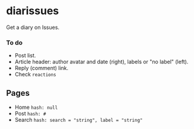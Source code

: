 diarissues
==========

Get a diary on Issues.

### To do

- Post list.
- Article header: author avatar and date (right), labels or "no label" (left).
- Reply (comment) link.
- Check `reactions`

## Pages

- Home `hash: null`
- Post `hash: #`
- Search `hash: search = "string", label = "string"`

